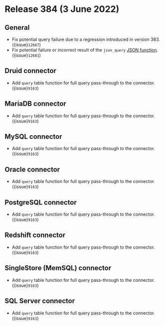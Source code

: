 # Release 384 (3 June 2022)

## General

* Fix potential query failure due to a regression introduced in version 383. ({issue}`12667`)
* Fix potential failure or incorrect result of the `json_query` [JSON function](/functions/json). ({issue}`12681`)

## Druid connector

* Add `query` table function for full query pass-through to the connector. ({issue}`9163`)

## MariaDB connector

* Add `query` table function for full query pass-through to the connector. ({issue}`9163`)

## MySQL connector

* Add `query` table function for full query pass-through to the connector. ({issue}`9163`)

## Oracle connector

* Add `query` table function for full query pass-through to the connector. ({issue}`9163`)

## PostgreSQL connector

* Add `query` table function for full query pass-through to the connector. ({issue}`9163`)

## Redshift connector

* Add `query` table function for full query pass-through to the connector. ({issue}`9163`)

## SingleStore (MemSQL) connector

* Add `query` table function for full query pass-through to the connector. ({issue}`9163`)

## SQL Server connector

* Add `query` table function for full query pass-through to the connector. ({issue}`9163`)
